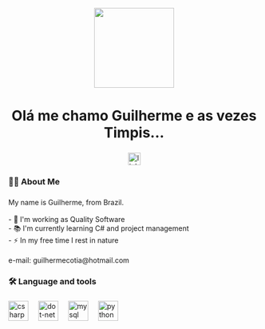 <br clear="both">

<div align="center">
  <img height="160" src="https://i.pinimg.com/originals/8a/e8/26/8ae826dba6a224dba3e49bf045583254.gif"  />
</div>

###

<h1 align="center">Olá me chamo Guilherme e as vezes Timpis...</h1>

###

<div align="center">
  <a href="https://www.linkedin.com/in/guilhermetimpis/" target="_blank">
    <img src="https://img.shields.io/static/v1?message=LinkedIn&logo=linkedin&label=&color=0077B5&logoColor=white&labelColor=&style=for-the-badge" height="25" alt="linkedin logo"  />
  </a>
</div>

###

<h3 align="left">👩‍💻  About Me</h3>

###

<p align="left">My name is Guilherme, from Brazil.<br><br>- 🔭 I'm working as Quality Software<br>- 📚 I'm currently learning C# and project management<br>- ⚡ In my free time I rest in nature<br><br>e-mail: guilhermecotia@hotmail.com</p>

###

<h3 align="left">🛠 Language and tools</h3>

###

<div align="left">
  <img src="https://cdn.jsdelivr.net/gh/devicons/devicon/icons/csharp/csharp-original.svg" height="40" alt="csharp logo"  />
  <img width="12" />
  <img src="https://cdn.jsdelivr.net/gh/devicons/devicon/icons/dot-net/dot-net-plain-wordmark.svg" height="40" alt="dot-net logo"  />
  <img width="12" />
  <img src="https://cdn.jsdelivr.net/gh/devicons/devicon/icons/mysql/mysql-original.svg" height="40" alt="mysql logo"  />
  <img width="12" />
  <img src="https://cdn.jsdelivr.net/gh/devicons/devicon/icons/python/python-original.svg" height="40" alt="python logo"  />
</div>

###
